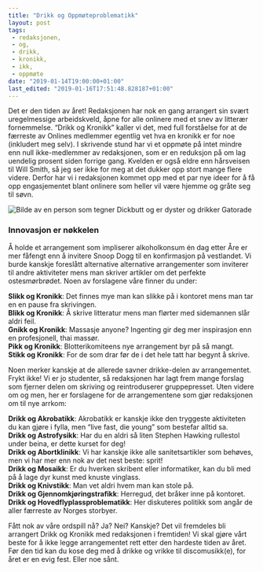 ```yaml
---
title: "Drikk og Oppmøteproblematikk"
layout: post
tags: 
 - redaksjonen,
 - og,
 - drikk,
 - kronikk,
 - ikk,
 - oppmøte
date: "2019-01-14T19:00:00+01:00"
last_edited: "2019-01-16T17:51:48.828187+01:00"
---
```

Det er den tiden av året! Redaksjonen har nok en gang arrangert sin svært uregelmessige arbeidskveld, åpne for alle onlinere med et snev av litterær fornemmelse. “Drikk og Kronikk” kaller vi det, med full forståelse for at de færreste av Onlines medlemmer egentlig vet hva en kronikk er for noe (inkludert meg selv). I skrivende stund har vi et oppmøte på intet mindre enn null ikke-medlemmer av redaksjonen, som er en reduksjon på om lag uendelig prosent siden forrige gang. Kvelden er også eldre enn hårsveisen til Will Smith, så jeg ser ikke for meg at det dukker opp stort mange flere videre. Derfor har vi i redaksjonen kommet opp med et par nye ideer for å få opp engasjementet blant onlinere som heller vil være hjemme og gråte seg til søvn.

![Bilde av en person som tegner Dickbutt og er dyster og drikker Gatorade](https://online.ntnu.no/media/images/responsive/21c229c1-27f5-471e-83f2-e40e0bb4e863.png)

### Innovasjon er nøkkelen

Å holde et arrangement som impliserer alkoholkonsum én dag etter Åre er mer fåfengt enn å invitere Snoop Dogg til en konfirmasjon på vestlandet. Vi burde kanskje foreslått alternative alternative arrangementer som inviterer til andre aktiviteter mens man skriver artikler om det perfekte ostesmørbrødet. Noen av forslagene våre finner du under:

**Slikk og Kronikk**: Det finnes mye man kan slikke på i kontoret mens man tar en en pause fra skrivingen.  
**Blikk og Kronikk**: Å skrive litteratur mens man flørter med sidemannen slår aldri feil.  
**Gnikk og Kronikk**: Massasje anyone? Ingenting gir deg mer inspirasjon enn en profesjonell, thai massør.  
**Pikk og Kronikk**: Blotterikomiteens nye arrangement byr på så mangt.  
**Stikk og Kronikk**: For de som drar før de i det hele tatt har begynt å skrive.  

 Noen merker kanskje at de allerede savner drikke-delen av arrangementet. Frykt ikke! Vi er jo studenter, så redaksjonen har lagt frem mange forslag som fjerner delen om skriving og reintroduserer gruppepresset. Uten videre om og men, her er forslagene for de arrangementene som gjør redaksjonen om til nye arrkom:

**Drikk og Akrobatikk**: Akrobatikk er kanskje ikke den tryggeste aktiviteten du kan gjøre i fylla, men “live fast, die young” som bestefar alltid sa.  
**Drikk og Astrofysikk**: Har du en aldri så liten Stephen Hawking rullestol under beina, er dette kurset for deg!  
**Drikk og Abortklinikk**: Vi har kanskje ikke alle sanitetsartikler som behøves, men vi har mer enn nok av det nest beste: sprit!  
**Drikk og Mosaikk**: Er du hverken skribent eller informatiker, kan du bli med på å lage dyr kunst med knuste vinglass.  
**Drikk og Knivstikk**: Man vet aldri hvem man kan stole på.  
**Drikk og Gjennomkjøringstrafikk**: Herregud, det bråker inne på kontoret.  
**Drikk og Hovedflyplassproblematikk**: Her diskuteres politikk som angår de aller færreste av Norges storbyer.  

 Fått nok av våre ordspill nå? Ja? Nei? Kanskje? Det vil fremdeles bli arrangert Drikk og Kronikk med redaksjonen i fremtiden! Vi skal gjøre vårt beste for å ikke legge arrangementet rett etter den hardeste tiden av året. Før den tid kan du kose deg med å drikke og vrikke til discomusikk(e), for året er en evig fest. Eller noe sånt.
